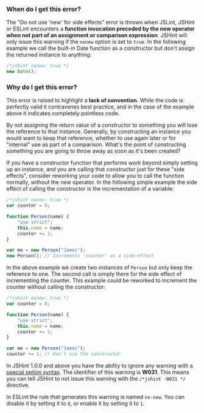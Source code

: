 <!---
{
    "titles": [
        "Do not use 'new' for side effects",
        "W031"
    ],
    "slugs": [
        "do-not-use-new-for-side-effects",
        "w031"
    ],
    "linters": [
        "jslint",
        "jshint",
        "eslint"
    ],
    "author": "jallardice"
}
-->

### When do I get this error?

The "Do not use 'new' for side effects" error is thrown when JSLint, JSHint or
ESLint encounters a **function invocation preceded by the new operator when not
part of an assignment or comparison expression**. JSHint will only issue this
warning if the `nonew` option is set to `true`.  In the following example we
call the built-in Date function as a constructor but don't assign the returned
instance to anything:

<!---
{
    "linter": "jslint",
    "eslint": {
        "no-new": 1
    }
}
-->
```javascript
/*jshint nonew: true */
new Date();
```

### Why do I get this error?

This error is raised to highlight a **lack of convention**. While the code is
perfectly valid it contravenes best practice, and in the case of the example
above it indicates completely pointless code.

By not assigning the return value of a constructor to something you will lose
the reference to that instance. Generally, by constructing an instance you would
want to keep that reference, whether to use again later or for "internal" use as
part of a comparison. What's the point of constructing something you are going
to throw away as soon as it's been created?

If you have a constructor function that performs work beyond simply setting up
an instance, and you are calling that constructor just for these "side effects",
consider reworking your code to allow you to call the function normally, without
the new operator. In the following simple example the side effect of calling the
constructor is the incrementation of a variable:

<!---
{
    "linter": "jslint"
}
-->
```js
/*jshint nonew: true */
var counter = 0;

function Person(name) {
    "use strict";
    this.name = name;
    counter += 1;
}

var me = new Person("James");
new Person(); // Increments 'counter' as a side-effect
```

In the above example we create two instances of `Person` but only keep the
reference to one. The second call is simply there for the side effect of
incrementing the counter. This example could be reworked to increment the
counter without calling the constructor:

<!---
{
    "linter": "jslint"
}
-->
```js
/*jshint nonew: true */
var counter = 0;

function Person(name) {
    "use strict";
    this.name = name;
    counter += 1;
}

var me = new Person("James");
counter += 1; // Don't use the constructor
```

In JSHint 1.0.0 and above you have the ability to ignore any warning with a
[special option syntax][jshintopts]. The identifier of this warning is **W031**.
This means you can tell JSHint to not issue this warning with the `/*jshint
-W031 */` directive.

In ESLint the rule that generates this warning is named `no-new`. You can
disable it by setting it to `0`, or enable it by setting it to `1`.

[jshintopts]: http://jshint.com/docs/#options
[es5-12.6.4]: http://es5.github.io/#x12.6.4
